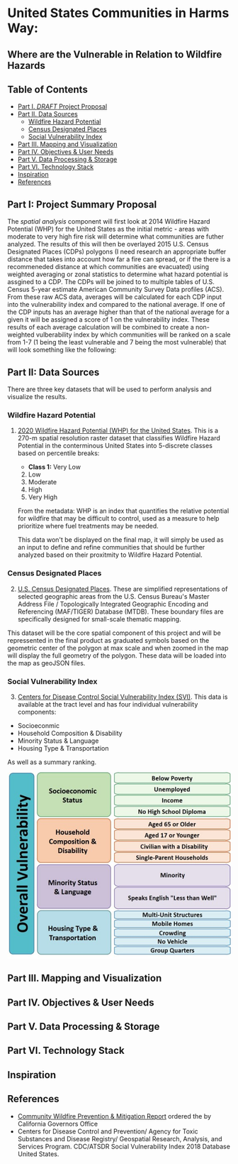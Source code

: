 # United States Communities in Harms Way:
## **Where are the Vulnerable in Relation to Wildfire Hazards**  

<!-- TOC -->

## Table of Contents
- [Part I. *DRAFT* Project Proposal](#part-i-project-summary-proposal)  
- [Part II. Data Sources](#part-ii-data-sources)  
    - [Wildfire Hazard Potential ](#wildfire-hazard-potential)
    - [Census Designated Places](#census-designated-places)
    - [Social Vulnerability Index ](#social-vulnerability-index)
- [Part III. Mapping and Visualization](#part-iii-mapping-&-visualization)
- [Part IV. Objectives & User Needs](#part-iv-objectives-&-user-needs)
- [Part V. Data Processing & Storage](#part-v-data-processing-&-stograge)
- [Part VI. Technology Stack](#part-vii-technology-stack)
- [Inspiration](#inspiration)
- [References](#references)  

<!-- /TOC -->

## Part I: Project Summary Proposal

The *spatial analysis* component will first look at 2014 Wildfire Hazard Potential (WHP) for the United States as the initial metric - areas with moderate to very high fire risk will determine what communities are futher analyzed. The results of this will then be overlayed 2015 U.S. Census Designated Places \(CDPs\) polygons \(I need research an appropriate buffer distance that takes into account how far a fire can spread, or if the there is a recommeneded distance at which communities are evacuated) using weighted averaging or zonal statistics to determine what hazard potential is assgined to a CDP. The CDPs will be joined to to multiple tables of U.S. Census 5-year estimate American Community Survey Data profiles (ACS). From these raw ACS data, averages will be calculated for each CDP input into the vulnerability index and compared to the national average. If one of the CDP inputs has an average higher than that of the national average for a given it will be assigned a score of 1 on the vulnerability index. These results of each average calculation will be combined to create a non-weighted vulberability index by which communities will be ranked on a scale from 1-7 (1 being the least vulnerable and 7 being the most vulnerable) that will look something like the following:

## Part II: Data Sources
There are three key datasets that will be used to perform analysis and visualize the results.

### Wildfire Hazard Potential  

1. [2020 Wildfire Hazard Potential (WHP) for the United States](https://www.fs.usda.gov/rmrs/datasets/wildfire-hazard-potential-united-states-270-m-version-2020-3rd-edition). This is a 270-m spatial resolution raster dataset that classifies Wildfire Hazard Potential in the conterminous United States into 5-discrete classes based on percentile breaks:   
       
    - **Class 1:** Very Low
    2. Low
    3. Moderate
    4. High
    5. Very High  

   From the metadata: WHP is an index that quantifies the relative potential for wildfire that may be difficult to control, used as a measure to help prioritize where fuel treatments may be needed.  

   This data won't be displayed on the final map, it will simply be used as an input to define and refine communities that should be further analyzed based on their proxitmity to Wildfire Hazard Potential.  

### Census Designated Places  

2. [U.S. Census Designated Places](https://www2.census.gov/geo/tiger/GENZ2020/shp/cb_2020_us_place_500k.zip). These are simplified representations of selected geographic areas from the U.S. Census Bureau's Master Address File / Topologically Integrated Geographic Encoding and Referencing (MAF/TIGER) Database (MTDB). These boundary files are specifically designed for small-scale thematic mapping.  

This dataset will be the core spatial component of this project and will be repressented in the final product as graduated symbols based on the geometric center of the polygon at max scale and when zoomed in the map will display the full geometry of the polygon. These data will be loaded into the map as geoJSON files.

### Social Vulnerability Index  

3. [Centers for Disease Control Social Vulnerability Index (SVI)](https://www.atsdr.cdc.gov/placeandhealth/svi/documentation/SVI_documentation_2018.html). This data is available at the tract level and has four individual vulnerability components:  

- Socioeconmic
- Household Composition & Disability
- Minority Status & Language
- Housing Type & Transportation
 
As well as a summary ranking.

![SVI Classes](images/CDC-SVI-Variables.jpg)


## Part III. Mapping and Visualization

## Part IV. Objectives & User Needs

## Part V. Data Processing & Storage

## Part VI. Technology Stack

## Inspiration

## References
- [Community Wildfire Prevention & Mitigation Report](https://www.fire.ca.gov/media/5584/45-day-report-final.pdf) ordered the by California Governors Office
- Centers for Disease Control and Prevention/ Agency for Toxic Substances and Disease Registry/ Geospatial Research, Analysis, and Services Program. CDC/ATSDR Social Vulnerability Index 2018 Database United States.